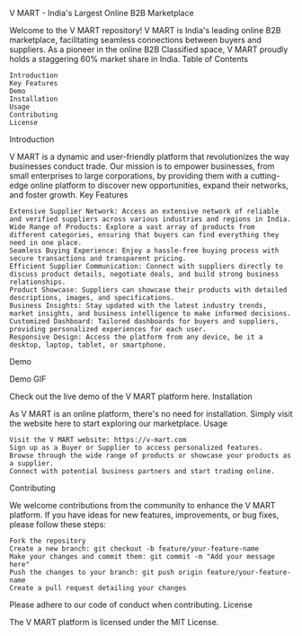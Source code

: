 V MART - India's Largest Online B2B Marketplace

Welcome to the V MART repository! V MART is India's leading online B2B marketplace, facilitating seamless connections between buyers and suppliers. As a pioneer in the online B2B Classified space, V MART proudly holds a staggering 60% market share in India.
Table of Contents

    Introduction
    Key Features
    Demo
    Installation
    Usage
    Contributing
    License

Introduction

V MART is a dynamic and user-friendly platform that revolutionizes the way businesses conduct trade. Our mission is to empower businesses, from small enterprises to large corporations, by providing them with a cutting-edge online platform to discover new opportunities, expand their networks, and foster growth.
Key Features

    Extensive Supplier Network: Access an extensive network of reliable and verified suppliers across various industries and regions in India.
    Wide Range of Products: Explore a vast array of products from different categories, ensuring that buyers can find everything they need in one place.
    Seamless Buying Experience: Enjoy a hassle-free buying process with secure transactions and transparent pricing.
    Efficient Supplier Communication: Connect with suppliers directly to discuss product details, negotiate deals, and build strong business relationships.
    Product Showcase: Suppliers can showcase their products with detailed descriptions, images, and specifications.
    Business Insights: Stay updated with the latest industry trends, market insights, and business intelligence to make informed decisions.
    Customized Dashboard: Tailored dashboards for buyers and suppliers, providing personalized experiences for each user.
    Responsive Design: Access the platform from any device, be it a desktop, laptop, tablet, or smartphone.

Demo

Demo GIF

Check out the live demo of the V MART platform here.
Installation

As V MART is an online platform, there's no need for installation. Simply visit the website here to start exploring our marketplace.
Usage

    Visit the V MART website: https://v-mart.com
    Sign up as a Buyer or Supplier to access personalized features.
    Browse through the wide range of products or showcase your products as a supplier.
    Connect with potential business partners and start trading online.

Contributing

We welcome contributions from the community to enhance the V MART platform. If you have ideas for new features, improvements, or bug fixes, please follow these steps:

    Fork the repository
    Create a new branch: git checkout -b feature/your-feature-name
    Make your changes and commit them: git commit -m "Add your message here"
    Push the changes to your branch: git push origin feature/your-feature-name
    Create a pull request detailing your changes

Please adhere to our code of conduct when contributing.
License

The V MART platform is licensed under the MIT License.
